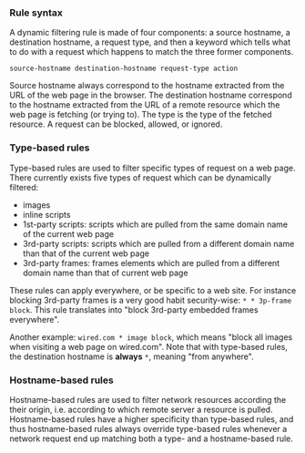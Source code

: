 ### Rule syntax

A dynamic filtering rule is made of four components: a source hostname, a destination hostname, a request type, and then a keyword which tells what to do with a request which happens to match the three former components.

    source-hostname destination-hostname request-type action

Source hostname always correspond to the hostname extracted from the URL of the web page in the browser. The destination hostname correspond to the hostname extracted from the URL of a remote resource which the web page is fetching (or trying to). The type is the type of the fetched resource. A request can be blocked, allowed, or ignored.

### Type-based rules

Type-based rules are used to filter specific types of request on a web page. There currently exists five types of request which can be dynamically filtered:

- images
- inline scripts
- 1st-party scripts: scripts which are pulled from the same domain name of the current web page
- 3rd-party scripts: scripts which are pulled from a different domain name than that of the current web page
- 3rd-party frames: frames elements which are pulled from a different domain name than that of current web page

These rules can apply everywhere, or be specific to a web site. For instance blocking 3rd-party frames is a very good habit security-wise: `* * 3p-frame block`. This rule translates into "block 3rd-party embedded frames everywhere".

Another example: `wired.com * image block`, which means "block all images when visiting a web page on wired.com". Note that with type-based rules, the destination hostname is **always** `*`, meaning "from anywhere".

### Hostname-based rules

Hostname-based rules are used to filter network resources according the their origin, i.e. according to which remote server a resource is pulled. Hostname-based rules have a higher specificity than type-based rules, and thus hostname-based rules always override type-based rules whenever a network request end up matching both a type- and a hostname-based rule.
